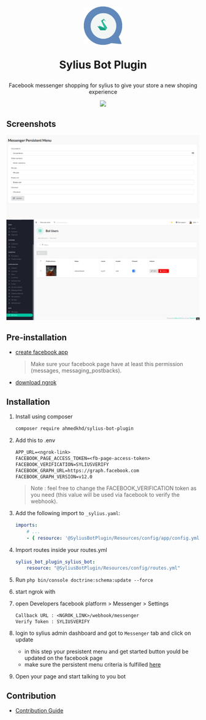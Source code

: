 <h1 align="center">
    <img width="100" height="100" src="https://github.com/aa-ahmed-aa/SyliusBotPlugin/blob/master/docs/resources/logo.png" />
    <p>
    Sylius Bot Plugin
    </p>
</h1>

<p align="center">Facebook messenger shopping for sylius to give your store a new shoping experience</p>

<p align="center">
    <a href="https://sylius.com" target="_blank">
        <img src="https://github.com/aa-ahmed-aa/SyliusBotPlugin/blob/master/docs/resources/demo_gif.gif" />
    </a>
</p>

## Screenshots
![Screenshot](docs/resources/screen_1.png)
![Screenshot](docs/resources/screen_2.png)

## Pre-installation
- [create facebook app](https://developers.facebook.com/docs/messenger-platform/getting-started/app-setup)
  > Make sure your facebook page have at least this permission (messages, messaging_postbacks).
- [download ngrok](https://ngrok.com/download)

## Installation
1. Install using composer 
    ```bash 
    composer require ahmedkhd/sylius-bot-plugin
    ```
2. Add this to .env
    ```dotenv
    APP_URL=<ngrok-link>
    FACEBOOK_PAGE_ACCESS_TOKEN=<fb-page-access-token>
    FACEBOOK_VERIFICATION=SYLIUSVERIFY
    FACEBOOK_GRAPH_URL=https://graph.facebook.com
    FACEBOOK_GRAPH_VERSION=v12.0
    ```
    > Note : feel free to change the FACEBOOK_VERIFICATION token as you need (this value will be used via facebook to verify the webhook).

3. Add the following import to `_sylius.yaml`:
    ```yml
    imports:
        # ...
        - { resource: '@SyliusBotPlugin/Resources/config/app/config.yml' }
    
    ```

4. Import routes inside your routes.yml
    ```yml
    sylius_bot_plugin_sylius_bot:
        resource: "@SyliusBotPlugin/Resources/config/routes.yml"
    ```

5. Run `php bin/console doctrine:schema:update --force`

6. start ngrok with 

7. open Developers facebook platform > Messenger > Settings
    ```dotenv
    Callback URL : <NGROK_LINK>/webhook/messenger
    Verify Token : SYLIUSVERIFY
    ```

8. login to sylius admin dashboard and got to `Messenger` tab and click on update
    - in this step your presistent menu and get started button yould be updated on the facebook page
    - make sure the persistent menu criteria is fulfilled [here](https://developers.facebook.com/docs/messenger-platform/send-messages/persistent-menu/#set_menu)

9. Open your page and start talking to you bot 



## Contribution
- [Contribution Guide](https://github.com/aa-ahmed-aa/SyliusBotPlugin/blob/master/docs/CUSTOMIZATION.md)
